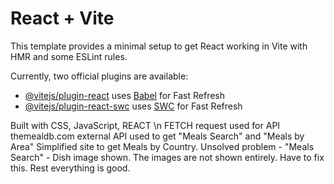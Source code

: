 # React + Vite

This template provides a minimal setup to get React working in Vite with HMR and some ESLint rules.

Currently, two official plugins are available:

- [@vitejs/plugin-react](https://github.com/vitejs/vite-plugin-react/blob/main/packages/plugin-react/README.md) uses [Babel](https://babeljs.io/) for Fast Refresh
- [@vitejs/plugin-react-swc](https://github.com/vitejs/vite-plugin-react-swc) uses [SWC](https://swc.rs/) for Fast Refresh


Built with CSS, JavaScript, REACT \n
FETCH request used for API
themealdb.com external API used to get "Meals Search" and "Meals by Area"
Simplified site to get Meals by Country. 
Unsolved problem - "Meals Search" - Dish image shown. The images are not shown entirely. Have to fix this. Rest everything is good.
